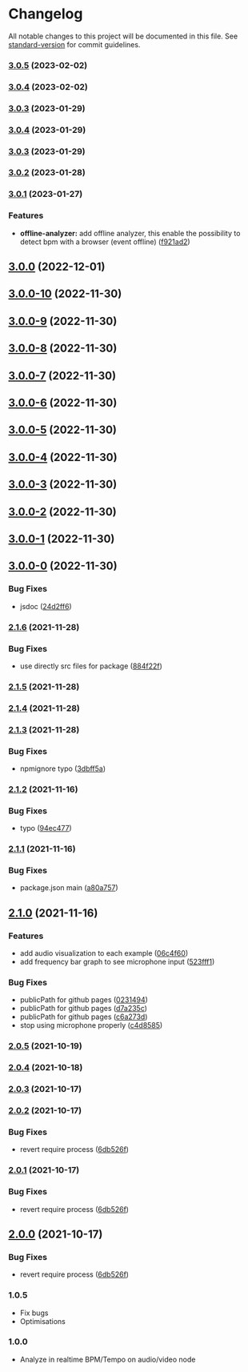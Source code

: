 # Changelog

All notable changes to this project will be documented in this file. See [standard-version](https://github.com/conventional-changelog/standard-version) for commit guidelines.

### [3.0.5](https://github.com/dlepaux/realtime-bpm-analyzer/compare/v3.0.4...v3.0.5) (2023-02-02)

### [3.0.4](https://github.com/dlepaux/realtime-bpm-analyzer/compare/v3.0.3...v3.0.4) (2023-02-02)

### [3.0.3](https://github.com/dlepaux/realtime-bpm-analyzer/compare/v3.0.2...v3.0.3) (2023-01-29)

### [3.0.4](https://github.com/dlepaux/realtime-bpm-analyzer/compare/v3.0.2...v3.0.4) (2023-01-29)

### [3.0.3](https://github.com/dlepaux/realtime-bpm-analyzer/compare/v3.0.2...v3.0.3) (2023-01-29)

### [3.0.2](https://github.com/dlepaux/realtime-bpm-analyzer/compare/v3.0.1...v3.0.2) (2023-01-28)

### [3.0.1](https://github.com/dlepaux/realtime-bpm-analyzer/compare/v3.0.0...v3.0.1) (2023-01-27)


### Features

* **offline-analyzer:** add offline analyzer, this enable the possibility to detect bpm with a browser (event offline) ([f921ad2](https://github.com/dlepaux/realtime-bpm-analyzer/commit/f921ad25ffc0db893d52a1ada728c229f9e3a8fe))

## [3.0.0](https://github.com/dlepaux/realtime-bpm-analyzer/compare/v3.0.0-10...v3.0.0) (2022-12-01)

## [3.0.0-10](https://github.com/dlepaux/realtime-bpm-analyzer/compare/v3.0.0-9...v3.0.0-10) (2022-11-30)

## [3.0.0-9](https://github.com/dlepaux/realtime-bpm-analyzer/compare/v3.0.0-8...v3.0.0-9) (2022-11-30)

## [3.0.0-8](https://github.com/dlepaux/realtime-bpm-analyzer/compare/v3.0.0-7...v3.0.0-8) (2022-11-30)

## [3.0.0-7](https://github.com/dlepaux/realtime-bpm-analyzer/compare/v3.0.0-6...v3.0.0-7) (2022-11-30)

## [3.0.0-6](https://github.com/dlepaux/realtime-bpm-analyzer/compare/v3.0.0-5...v3.0.0-6) (2022-11-30)

## [3.0.0-5](https://github.com/dlepaux/realtime-bpm-analyzer/compare/v3.0.0-4...v3.0.0-5) (2022-11-30)

## [3.0.0-4](https://github.com/dlepaux/realtime-bpm-analyzer/compare/v3.0.0-3...v3.0.0-4) (2022-11-30)

## [3.0.0-3](https://github.com/dlepaux/realtime-bpm-analyzer/compare/v3.0.0-2...v3.0.0-3) (2022-11-30)

## [3.0.0-2](https://github.com/dlepaux/realtime-bpm-analyzer/compare/v3.0.0-1...v3.0.0-2) (2022-11-30)

## [3.0.0-1](https://github.com/dlepaux/realtime-bpm-analyzer/compare/v3.0.0-0...v3.0.0-1) (2022-11-30)

## [3.0.0-0](https://github.com/dlepaux/realtime-bpm-analyzer/compare/v2.1.6...v3.0.0-0) (2022-11-30)


### Bug Fixes

* jsdoc ([24d2ff6](https://github.com/dlepaux/realtime-bpm-analyzer/commit/24d2ff6f056bf0ba188d0edebf0a629038f03290))

### [2.1.6](https://github.com/dlepaux/realtime-bpm-analyzer/compare/v2.1.5...v2.1.6) (2021-11-28)


### Bug Fixes

* use directly src files for package ([884f22f](https://github.com/dlepaux/realtime-bpm-analyzer/commit/884f22f82f3529cc6b8d5f72b69e5b010c4dd5ff))

### [2.1.5](https://github.com/dlepaux/realtime-bpm-analyzer/compare/v2.1.4...v2.1.5) (2021-11-28)

### [2.1.4](https://github.com/dlepaux/realtime-bpm-analyzer/compare/v2.1.3...v2.1.4) (2021-11-28)

### [2.1.3](https://github.com/dlepaux/realtime-bpm-analyzer/compare/v2.1.2...v2.1.3) (2021-11-28)


### Bug Fixes

* npmignore typo ([3dbff5a](https://github.com/dlepaux/realtime-bpm-analyzer/commit/3dbff5a9db62193565d3d16338b66d957ed5b864))

### [2.1.2](https://github.com/dlepaux/realtime-bpm-analyzer/compare/v2.1.1...v2.1.2) (2021-11-16)


### Bug Fixes

* typo ([94ec477](https://github.com/dlepaux/realtime-bpm-analyzer/commit/94ec4770d67a60eedf41ed6a381ed280bb6dc31a))

### [2.1.1](https://github.com/dlepaux/realtime-bpm-analyzer/compare/v2.1.0...v2.1.1) (2021-11-16)


### Bug Fixes

* package.json main ([a80a757](https://github.com/dlepaux/realtime-bpm-analyzer/commit/a80a75727b46a8d141eac63aa41a67f4bb8c1288))

## [2.1.0](https://github.com/dlepaux/realtime-bpm-analyzer/compare/v2.0.4...v2.1.0) (2021-11-16)


### Features

* add audio visualization to each example ([06c4f60](https://github.com/dlepaux/realtime-bpm-analyzer/commit/06c4f60a07c1868eab2d91eaaf264d1274a83bf3))
* add frequency bar graph to see microphone input ([523fff1](https://github.com/dlepaux/realtime-bpm-analyzer/commit/523fff12013a333100f53ec8deedfd07de928b53))


### Bug Fixes

* publicPath for github pages ([0231494](https://github.com/dlepaux/realtime-bpm-analyzer/commit/023149482743fdaba2c5776668ec9d1ce7390924))
* publicPath for github pages ([d7a235c](https://github.com/dlepaux/realtime-bpm-analyzer/commit/d7a235cd480b07d96d1f79e26bf7c5ffd3d1a257))
* publicPath for github pages ([c6a273d](https://github.com/dlepaux/realtime-bpm-analyzer/commit/c6a273d439569a10a08427334c195e4aa6750937))
* stop using microphone properly ([c4d8585](https://github.com/dlepaux/realtime-bpm-analyzer/commit/c4d8585eae87f92eb9d938ba3a96399422eb8df2))

### [2.0.5](https://github.com/dlepaux/realtime-bpm-analyzer/compare/v2.0.4...v2.0.5) (2021-10-19)

### [2.0.4](https://github.com/dlepaux/realtime-bpm-analyzer/compare/v2.0.3...v2.0.4) (2021-10-18)

### [2.0.3](https://github.com/dlepaux/realtime-bpm-analyzer/compare/v2.0.2...v2.0.3) (2021-10-17)

### [2.0.2](https://github.com/dlepaux/realtime-bpm-analyzer/compare/v1.1.5...v2.0.2) (2021-10-17)


### Bug Fixes

* revert require process ([6db526f](https://github.com/dlepaux/realtime-bpm-analyzer/commit/6db526f2f15ca2a50418aa0c809ad1b917f9b488))

### [2.0.1](https://github.com/dlepaux/realtime-bpm-analyzer/compare/v1.1.5...v2.0.1) (2021-10-17)


### Bug Fixes

* revert require process ([6db526f](https://github.com/dlepaux/realtime-bpm-analyzer/commit/6db526f2f15ca2a50418aa0c809ad1b917f9b488))

## [2.0.0](https://github.com/dlepaux/realtime-bpm-analyzer/compare/v1.1.5...v2.0.0) (2021-10-17)


### Bug Fixes

* revert require process ([6db526f](https://github.com/dlepaux/realtime-bpm-analyzer/commit/6db526f2f15ca2a50418aa0c809ad1b917f9b488))


### 1.0.5
- Fix bugs
- Optimisations

### 1.0.0
- Analyze in realtime BPM/Tempo on audio/video node
